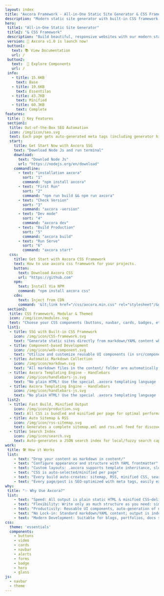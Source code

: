 ```yaml
---
layout: index
title: "Axcora Framework - All-in-One Static Site Generator & CSS Framework"
description: "Modern static site generator with built-in CSS framework, components, dark mode, and automatic build system for developers."
hero:
 title1: "All-in-One Static Site Generator"
 title2: "& CSS Framework"
 description: "Build beautiful, responsive websites with our modern static site generator ,commplete CSS framework with the components, automatic build system, and dark mode support" 
 version: 🚀 Axcora v1.0 is launch now!
 button1: 
   text: 📚 View Documentation
   url: /
 button2: 
   text:  🎯 Explore Components
   url: /
 info: 
   - title: 15.6KB
     text: Base
   - title: 19.6KB
     text: Essentilas
   - title: 43.7KB
     text: Minified
   - title: 60.3KB
     text: Complete
features:
 title: 🚀 Key Features
 section1:
  title: Out-of-the-Box SEO Automation
  icon: /img/icon/seo.svg
  text: Each page gets auto-generated meta tags (including generator hints, Open Graph support), canonical links, and sitemap/RSS feeds for search engine optimization—no plugin dance required.
  start: 
    title: Get Start Now with Axcora SSG
    text: "Download Node Js and run terminal"
    download: 
      text: "Downlod Node Js"
      url: "https://nodejs.org/en/download"
    commandline: 
      - text: "installation axcora"
        sort: "1"
        command: "npm install axcora"
      - text: "First Run"
        sort: "2"
        command: "npm run build && npm run axcora"
      - text: "Check Version"
        sort: "3"
        command: "axcora -version"
      - text: "Dev mode"
        sort: "4"
        command: "axcora dev"
      - text: "Build Production"
        sort: "5"
        command: "axcora build"
      - text: "Run Serve"
        sort: "6"
        command: "axcora start"
  css: 
    title: Get Start with Axcora CSS Framework
    text: How to use axcora css framework for your projects.
    button: 
      text: Download Axcora CSS
      url: "https://github.com"
    npm:
      text: Install Via NPM
      command: "npm install axcora css"
    cdn:
      text: Inject from CDN
      command: '&lt;link href="/css/axcora.min.css" rel="stylesheet"/&gt;'
 section2:
  title: CSS Framework, Modular & Themed
  icon: /img/icon/modules.svg
  text: "Choose your CSS components (buttons, navbar, cards, badges, etc.) and theme (dark, minimal, brutalist, and more) per page or globally using frontmatter config:"
 list1: 
  - title: SSG with Built-in CSS Framework
    icon: /img/icon/CSS-framework.svg
    text: "Generate static sites directly from markdown/YAML content while utilizing a full-featured, modular CSS framework. No need for separate frontend or external CSS dependencies—styling and content are integrated by design."
  - title: Component-based Development
    icon: /img/icon/web-component.svg
    text: "Utilize and customize reusable UI components (in src/components/, e.g., Button.axc, Card.axc, Alert.axc) straight from your markdown or template files via easy shortcodes."
  - title: Automatic Markdown Collection
    icon: /img/icon/markdown.svg
    text: "All markdown files in the content/ folder are automatically collected and turned into pages, posts, categories and tags—no manual configuration necessary. Slugs, URLs, previous/next links and more are handled for you."
  - title: Axcora Templating Engine - Handlebars
    icon: /img/icon/handlebars-js.svg
    text: "No plain HTML! Use the special .axcora templating language (with support for layouts, slots, partials, YAML frontmatter, and direct component inclusion) for DRY, flexible, and powerful page structures."
  - title: Axcora Templating Engine - Handlebars
    icon: /img/icon/handlebars-js.svg
    text: "No plain HTML! Use the special .axcora templating language (with support for layouts, slots, partials, YAML frontmatter, and direct component inclusion) for DRY, flexible, and powerful page structures."
 list2: 
  - title: Fast Build, Minified Output
    icon: /img/icon/production.svg
    text: All CSS is bundled and minified per page for optimal performance and CDN readiness.
  - title: Auto Sitemap & RSS
    icon: /img/icon/rss-sitemap.svg
    text: Generates a complete sitemap.xml and rss.xml feed for discovery and syndication, automatically, every build.
  - title: Search Index
    icon: /img/icon/search.svg
    text: Auto-generates a JSON search index for local/fuzzy search capabilities—perfect for documentation and large blogs.
work: 
 title: 🛠 How it Works
 list: 
    - text: "Drop your content as markdown in content/"
    - text: "Configure appearance and structure with YAML frontmatter"
    - text: "Custom layouts: .axcora supports template inheritance, slots, block content, partials"
    - text: "CSS is auto-selected/minified per page"
    - text: "Every build auto-creates: sitemap, RSS, minified CSS, search index"
    - text: "Every page/post is SEO-optimized with meta tags, easily extendable via plugins"
why: 
 title: "✨ Why Use Axcora?"
 list: 
    - text: "Speed: All output is plain static HTML & minified CSS—delivered at lightning speed, perfect for global CDNs."
    - text: "Flexibility: Write only as much structure as you need: simple blog to advanced web doc site."
    - text: "Productivity: Reusable UI components, auto-generation of navigation, tags, categories, and feeds minimizes boilerplate."
    - text: "No Lock-in: Standard markdown/YAML content; output is industry-standard HTML/CSS, easy to migrate or deploy anywhere."
    - text: "Modern Development: Suitable for blogs, portfolios, docs sites, landing pages, and more."
css:
  theme: 'essentials'
  components:
    - buttons
    - video
    - cards
    - navbar
    - alerts
    - forms
    - badge
    - hero
    - glass
js:
  - navbar
  - theme      
---
```

